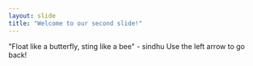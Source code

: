 ```yaml
---
layout: slide
title: "Welcome to our second slide!"
---
```

"Float like a butterfly, sting like a bee" - sindhu
Use the left arrow to go back!
